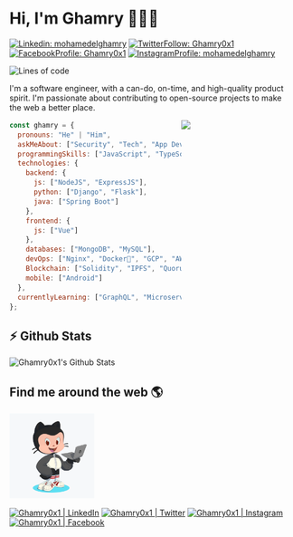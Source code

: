 # Hi, I'm Ghamry 👋🐱‍💻

[![Linkedin: mohamedelghamry](https://img.shields.io/badge/-Connect-blue?style=flat-square&logo=Linkedin&logoColor=white&link=https://www.linkedin.com/in/mohamedelghamry/)](https://www.linkedin.com/in/mohamedelghamry/)
[![TwitterFollow: Ghamry0x1](https://img.shields.io/twitter/follow/ghamry0x1?style=social&label=Follow)](https://twitter.com/intent/follow?screen_name=ghamry0x1)
[![FacebookProfile: Ghamry0x1](https://img.shields.io/badge/Add-%231877F2?style=flat-square&logo=Facebook&logoColor=white&link=https://facebook.com/Ghamry0x1)](https://www.facebook.com/Ghamry0x1)
[![InstagramProfile: mohamedelghamry](https://img.shields.io/badge/Follow-%23E4405F?style=flat-square&logo=instagram&logoColor=white&link=https://www.instagram.com/mohamedelghamry/)](https://www.instagram.com/mohamedelghamry/)

![Lines of code](https://img.shields.io/badge/From%20Hello%20World%20I%27ve%20Written-2.9%20million%20lines%20of%20code-blue)

<!-- <img src="https://raw.githubusercontent.com/M0nica/M0nica/master/gh-header-image-cropped.png" alt="banner that says Monica Powell - software engineer, content creator and community organizer alongside a cartoon illustration of Monica"> -->

I'm a software engineer, with a can-do, on-time, and high-quality product spirit. I'm passionate about contributing to open-source projects to make the web a better place.

<img align="right" src="https://media1.tenor.com/images/363fc6d5ee2bec72e29237fa08fb29fa/tenor.gif?itemid=17349971" width="200px">

```javascript
const ghamry = {
  pronouns: "He" | "Him",
  askMeAbout: ["Security", "Tech", "App Dev", "Blockchain", "Taekwondo"],
  programmingSkills: ["JavaScript", "TypeScript", "Python", "Java", "PHP"],
  technologies: {
    backend: {
      js: ["NodeJS", "ExpressJS"],
      python: ["Django", "Flask"],
      java: ["Spring Boot"]
    },
    frontend: {
      js: ["Vue"]
    },
    databases: ["MongoDB", "MySQL"],
    devOps: ["Nginx", "Docker🐳", "GCP", "AWS"],
    Blockchain: ["Solidity", "IPFS", "Quorum", "Hyperledger Fabric"],
    mobile: ["Android"]
  },
  currentlyLearning: ["GraphQL", "Microservices", "Serverless Architecture"]
};
```

## :zap: Github Stats

<img alt="Ghamry0x1's Github Stats" src="https://github-readme-stats.vercel.app/api?username=ghamry0x1&show_icons=true" />

## Find me around the web 🌎

<img width="150" height="150" src="https://github.com/Ghamry0x1/Ghamry0x1/blob/master/octoghamry/octocat.png?raw=true">

[<img alt="Ghamry0x1 | LinkedIn" width="22px" src="https://cdn.jsdelivr.net/npm/simple-icons@v3/icons/linkedin.svg" />][linkedin]
[<img alt="Ghamry0x1 | Twitter" width="22px" src="https://cdn.jsdelivr.net/npm/simple-icons@v3/icons/twitter.svg" />][twitter]
[<img alt="Ghamry0x1 | Instagram" width="22px" src="https://cdn.jsdelivr.net/npm/simple-icons@v3/icons/instagram.svg" />][instagram]
[<img alt="Ghamry0x1 | Facebook" width="22px" src="https://cdn.jsdelivr.net/npm/simple-icons@v3/icons/facebook.svg" />][facebook]

<!-- <details>
  <summary>:zap: Github Stats</summary>
</details> -->

[linkedin]: https://www.linkedin.com/in/mohamedelghamry/
[twitter]: https://twitter.com/Ghamry0x1
[instagram]: https://www.instagram.com/mohamedelghamry/
[facebook]: https://www.facebook.com/Ghamry0x1/
[discord]: https://www.facebook.com/Ghamry0x1/
